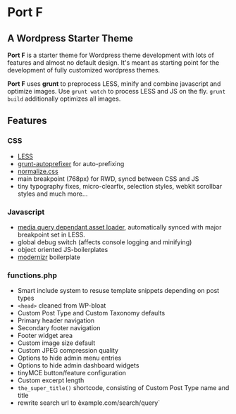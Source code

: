 # Port F
## A Wordpress Starter Theme 

**Port F** is a starter theme for Wordpress theme development with lots of features and almost no default design. It's meant as starting point for the development of fully customized wordpress themes. 

**Port F** uses **grunt** to preprocess LESS, minify and combine javascript and optimize images. 
Use `grunt watch` to process LESS and JS on the fly. `grunt build` additionally optimizes all images.

## Features

### CSS

+ [LESS](http://lesscss.org/)
+ [grunt-autoprefixer](https://github.com/nDmitry/grunt-autoprefixer/) for auto-prefixing 
+ [normalize.css](http://necolas.github.io/normalize.css/)
+ main breakpoint (768px) for RWD, syncd between CSS and JS 
+ tiny typography fixes, micro-clearfix, selection styles, webkit scrollbar styles and much more...

### Javascript 

+ [media query dependant asset loader](http://modernizr.com/docs/#mq), automatically synced with major breakpoint set in LESS.
+ global debug switch (affects console logging and minifying)
+ object oriented JS-boilerplates 
+ [modernizr](http://modernizr.com/) boilerplate

### functions.php

+ Smart include system to resuse template snippets depending on post types
+ `<head>` cleaned from WP-bloat 
+ Custom Post Type and Custom Taxonomy defaults 
+ Primary header navigation
+ Secondary footer navigation 
+ Footer widget area 
+ Custom image size default 
+ Custom JPEG compression quality 
+ Options to hide admin menu entries
+ Options to hide admin dashboard widgets 
+ tinyMCE button/feature configuration 
+ Custom excerpt length 
+ `the_super_title()` shortcode, consisting of Custom Post Type name and title 
+ rewrite search url to èxample.com/search/query` 

